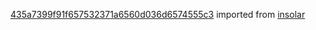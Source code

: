 [435a7399f91f657532371a6560d036d6574555c3](https://github.com/insolar/insolar/commit/435a7399f91f657532371a6560d036d6574555c3) imported from [insolar](https://github.com/insolar/insolar)
